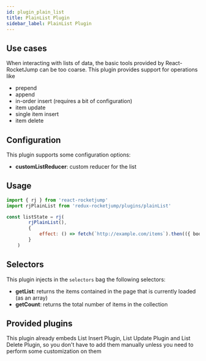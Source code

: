```yaml
---
id: plugin_plain_list
title: PlainList Plugin
sidebar_label: PlainList Plugin
---
```

## Use cases

When interacting with lists of data, the basic tools provided by React-RocketJump can be too coarse. This plugin provides support for operations like

* prepend
* append
* in-order insert (requires a bit of configuration)
* item update
* single item insert
* item delete

## Configuration
This plugin supports some configuration options:
* __customListReducer__: custom reducer for the list

## Usage
```js
import { rj } from 'react-rocketjump'
import rjPlainList from 'redux-rocketjump/plugins/plainList' 

const listState = rj(
        rjPlainList(),
        {
            effect: () => fetch(`http://example.com/items`).then(({ body }) => body)
        }
    )
```

## Selectors
This plugin injects in the `selectors` bag the following selectors:

* __getList__: returns the items contained in the page that is currently loaded (as an array)
* __getCount__: returns the total number of items in the collection

## Provided plugins
This plugin already embeds List Insert Plugin, List Update Plugin and List Delete Plugin, so you don't have to add them manually unless you need to perform some customization on them